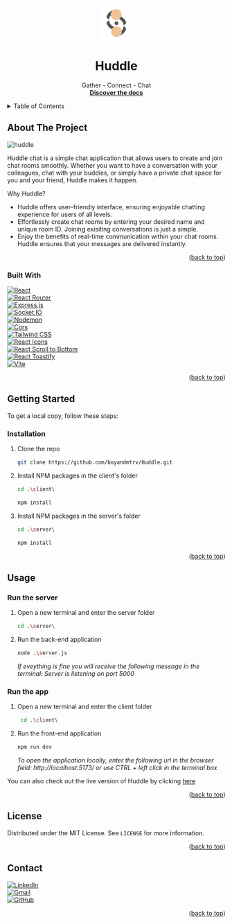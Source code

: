 <div id="readme-top"></div>

<div align="center">
  <a href="https://github.com/othneildrew/Best-README-Template">
    <img src="client/public/img/huddleBg.png" alt="Logo" width="80" height="80">
  </a>

  <h1 align="center">Huddle</h1>

  <p align="center">
    Gather - Connect - Chat
    <br />
    <a href="https://github.com/boyandmtrv/Huddle"><strong>Discover the docs</strong></a>
  </p>
</div>

<details>
  <summary>Table of Contents</summary>
  <ol>
    <li>
      <a href="#about-the-project">About The Project</a>
        <li><a href="#built-with">Built With</a></li>
    </li>
        <li><a href="#installation">Installation</a></li>
    <li><a href="#usage">Usage</a></li>
    <li><a href="#license">License</a></li>
    <li><a href="#contact">Contact</a></li>
  </ol>
</details>

## About The Project
![huddle](https://github.com/boyandmtrv/Huddle/assets/122356573/ef181025-c5e0-4eda-9f50-05f764e8eb70)

Huddle chat is a simple chat application that allows users to create and join chat rooms smoothly. Whether you want to have a conversation with your colleagues, chat with your buddies, or simply have a private chat space for you and your friend, Huddle makes it happen. 

Why Huddle?
* Huddle offers user-friendly interface, ensuring enjoyable chatting experience for users of all levels.
* Effortlessly create chat rooms by entering your desired name and unique room ID. Joining exisiting conversations is just a simple.
* Enjoy the benefits of real-time communication within your chat rooms. Huddle ensures that your messages are delivered instantly.

<p align="right">(<a href="#readme-top">back to top</a>)</p>

### Built With
[![React](https://img.shields.io/badge/React-%2320232a.svg?style=for-the-badge&logo=react&logoColor=%2361DAFB&colorA=232F3E&colorB=232F3E)](https://react.dev/) <br/>
[![React Router](https://img.shields.io/badge/React%20Router-%23CA4245.svg?style=for-the-badge&logo=react-router&logoColor=%2361DAFB&colorA=232F3E&colorB=232F3E)](https://reactrouter.com/) <br/>
[![Express.js](https://img.shields.io/badge/Express.js-%23000000.svg?style=for-the-badge&logo=express&logoColor=white&colorA=232F3E&colorB=232F3E)](https://expressjs.com/) <br/>
[![Socket.IO](https://img.shields.io/badge/Socket.IO-%23000000.svg?style=for-the-badge&logo=socket.io&logoColor=white&colorA=232F3E&colorB=232F3E)](https://socket.io/) <br/>
[![Nodemon](https://img.shields.io/badge/Nodemon-%23000000.svg?style=for-the-badge&logo=nodemon&logoColor=%76D04B&colorA=232F3E&colorB=232F3E)](https://nodemon.io/) <br/>
[![Cors](https://img.shields.io/badge/Cors-%23232F3E.svg?style=for-the-badge&logo=cors&logoColor=white&colorA=232F3E&colorB=232F3E)](https://www.npmjs.com/package/cors) <br/>
[![Tailwind CSS](https://img.shields.io/badge/Tailwind%20CSS-%231a202c.svg?style=for-the-badge&logo=tailwind-css&logoColor=%16BECB&colorA=232F3E&colorB=232F3E)](https://tailwindcss.com/) <br/>
[![React Icons](https://img.shields.io/badge/React%20Icons-%23000000.svg?style=for-the-badge&logo=react&logoColor=%2361DAFB&colorA=232F3E&colorB=232F3E)](https://react-icons.github.io/react-icons/) <br/>
[![React Scroll to Bottom](https://img.shields.io/badge/React%20Scroll%20to%20Bottom-%23000000.svg?style=for-the-badge&logo=react&logoColor=%2361DAFB&colorA=232F3E&colorB=232F3E)](https://www.npmjs.com/package/react-scroll-to-bottom) <br/>
[![React Toastify](https://img.shields.io/badge/React%20Toastify-%23F04D52.svg?style=for-the-badge&logo=react&logoColor=%2361DAFB&colorA=232F3E&colorB=232F3E)](https://fkhadra.github.io/react-toastify/) <br/>
[![Vite](https://img.shields.io/badge/Vite-%23000000.svg?style=for-the-badge&logo=vite&logoColor=%7B87FF&colorA=232F3E&colorB=232F3E)](https://vitejs.dev/) <br/>

<p align="right">(<a href="#readme-top">back to top</a>)</p>

## Getting Started

To get a local copy, follow these steps:
  
### Installation

1. Clone the repo
   ```sh
   git clone https://github.com/boyandmtrv/Huddle.git
   ```
2. Install NPM packages in the client's folder
   ```sh
   cd .\client\
   ```
   ```sh
   npm install
   ```
3. Install NPM packages in the server's folder
   ```sh
   cd .\server\
   ```
   ```sh
   npm install
   ```

<p align="right">(<a href="#readme-top">back to top</a>)</p>

## Usage

### Run the server
1. Open a new terminal and enter the server folder
   ```sh
   cd .\server\
   ```
2. Run the back-end application
   ```sh
   node .\server.js
   ```
   *If eveything is fine you will receive the following message in the terminal:
   Server is listening on port 5000*

### Run the app
1. Open a new terminal and enter the client folder
   ```sh
    cd .\client\
   ```
2. Run the front-end application
   ```sh
   npm run dev
   ```
   *To open the application locally, enter the following url in the browser field: http://localhost:5173/ or use CTRL + left click in the terminal box*

You can also check out the live version of Huddle by clicking [here](https://huddle-chat-plum.vercel.app/)


<p align="right">(<a href="#readme-top">back to top</a>)</p>

## License

Distributed under the MIT License. See `LICENSE` for more information.

<p align="right">(<a href="#readme-top">back to top</a>)</p>

## Contact

[![LinkedIn](https://img.shields.io/badge/LinkedIn-%230077B5.svg?style=flat-square&logo=linkedin&logoColor=white)](https://www.linkedin.com/in/boyan-dimitrov-4402b4179/) <br />
[![Gmail](https://img.shields.io/badge/Gmail-%23EA4335.svg?style=flat-square&logo=gmail&logoColor=white)](mailto:boyandimitrov1462@gmail.com) <br />
[![GitHub](https://img.shields.io/badge/GitHub-%23121011.svg?style=flat-square&logo=github&logoColor=white)](https://github.com/boyandmtrv) <br />


<p align="right">(<a href="#readme-top">back to top</a>)</p>



